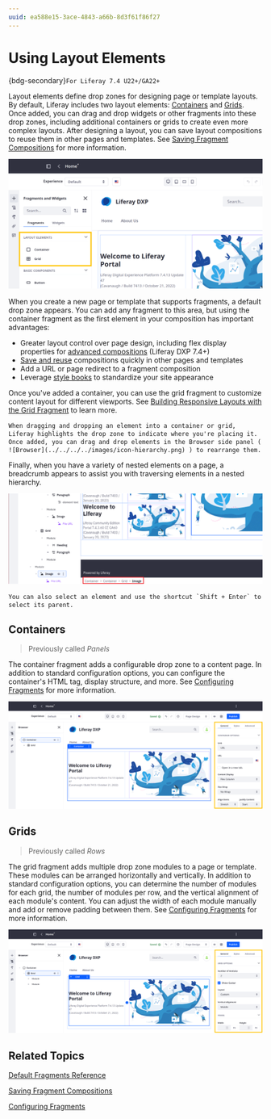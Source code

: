 ```yaml
---
uuid: ea588e15-3ace-4843-a66b-8d3f61f86f27
---
```

# Using Layout Elements

{bdg-secondary}`For Liferay 7.4 U22+/GA22+`

Layout elements define drop zones for designing page or template layouts. By default, Liferay includes two layout elements: [Containers](#containers) and [Grids](#grids). Once added, you can drag and drop widgets or other fragments into these drop zones, including additional containers or grids to create even more complex layouts. After designing a layout, you can save layout compositions to reuse them in other pages and templates. See [Saving Fragment Compositions](./saving-fragment-compositions.md) for more information.

![The Container and Grid fragments are for designing page layouts.](./using-layout-elements/images/01.png)

When you create a new page or template that supports fragments, a default drop zone appears. You can add any fragment to this area, but using the container fragment as the first element in your composition has important advantages:

* Greater layout control over page design, including flex display properties for [advanced compositions](./saving-fragment-compositions.md#creating-advanced-compositions-with-the-container-fragment) (Liferay DXP 7.4+)
* [Save and reuse](./saving-fragment-compositions.md) compositions quickly in other pages and templates
* Add a URL or page redirect to a fragment composition
* Leverage [style books](../../../site-appearance/style-books/using-a-style-book-to-standardize-site-appearance.md) to standardize your site appearance

Once you've added a container, you can use the grid fragment to customize content layout for different viewports. See [Building Responsive Layouts with the Grid Fragment](./../../../optimizing-sites/building-a-responsive-site/building-responsive-layouts-with-the-grid-fragment.md) to learn more.

```{tip}
When dragging and dropping an element into a container or grid, Liferay highlights the drop zone to indicate where you're placing it. Once added, you can drag and drop elements in the Browser side panel ( ![Browser](../../../../images/icon-hierarchy.png) ) to rearrange them.
```

Finally, when you have a variety of nested elements on a page, a breadcrumb appears to assist you with traversing elements in a nested hierarchy.

![Use the breadcrumb system to navigate through the structure and select parent elements](./using-layout-elements/images/04.png)

```{tip}
You can also select an element and use the shortcut `Shift + Enter` to select its parent.
```

## Containers

> Previously called *Panels*

The container fragment adds a configurable drop zone to a content page. In addition to standard configuration options, you can configure the container's HTML tag, display structure, and more. See [Configuring Fragments](./configuring-fragments.md) for more information.

![Containers include both standard and unique configuration options.](./using-layout-elements/images/02.png)

## Grids

> Previously called *Rows*

The grid fragment adds multiple drop zone modules to a page or template. These modules can be arranged horizontally and vertically. In addition to standard configuration options, you can determine the number of modules for each grid, the number of modules per row, and the vertical alignment of each module's content. You can adjust the width of each module manually and add or remove padding between them. See [Configuring Fragments](./configuring-fragments.md) for more information.

![Grids include standard and unique configuration options.](./using-layout-elements/images/03.png)

## Related Topics

[Default Fragments Reference](./default-fragments-reference.md)

[Saving Fragment Compositions](./saving-fragment-compositions.md)

[Configuring Fragments](./configuring-fragments.md)
